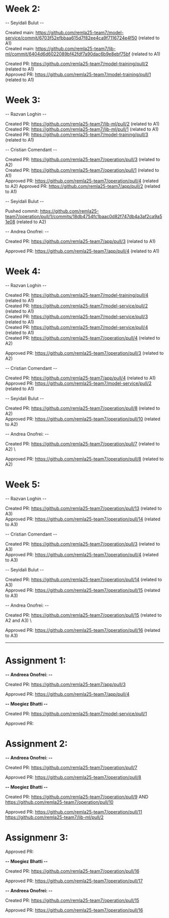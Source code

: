 # Week 2:

-- Seyidali Bulut --

Created main: https://github.com/remla25-team7/model-service/commit/6703f52efbbaa615d7f82ee4ca9f7116724e4f50 (related to A1) \
Created main: https://github.com/remla25-team7/lib-ml/commit/6404d6d6022089bf42fdf7a90dac6b9e8ebf75bf (related to A1)

Created PR: https://github.com/remla25-team7/model-training/pull/2 (related to A1) \
Approved PR: https://github.com/remla25-team7/model-training/pull/1 (related to A1)


# Week 3:

-- Razvan Loghin --

Created PR: https://github.com/remla25-team7/lib-ml/pull/2 (related to A1) \
Created PR: https://github.com/remla25-team7/lib-ml/pull/1 (related to A1) \
Created PR: https://github.com/remla25-team7/model-training/pull/3 (related to A1)

-- Cristian Comendant --

Created PR: https://github.com/remla25-team7/operation/pull/3 (related to A2) \
Created PR: https://github.com/remla25-team7/operation/pull/1 (related to A1) \
Approved PR: https://github.com/remla25-team7/operation/pull/4 (related to A2)
Approved PR: https://github.com/remla25-team7/app/pull/2 (related to A1)

-- Seyidali Bulut --

Pushed commit: https://github.com/remla25-team7/operation/pull/1/commits/18db4754fc1baac0d82f747db4a3af2ca9a51e08 (related to A2)

-- Andrea Onofrei: --

Created PR: https://github.com/remla25-team7/app/pull/3 (related to A1)

Approved PR: https://github.com/remla25-team7/app/pull/4 (related to A1)



# Week 4:

-- Razvan Loghin --

Created PR: https://github.com/remla25-team7/model-training/pull/4 (related to A1) \
Created PR: https://github.com/remla25-team7/model-service/pull/2 (related to A1) \
Created PR: https://github.com/remla25-team7/model-service/pull/3 (related to A1) \
Created PR: https://github.com/remla25-team7/model-service/pull/4 (related to A1) \
Created PR: https://github.com/remla25-team7/operation/pull/4 (related to A2)

Approved PR: https://github.com/remla25-team7/operation/pull/3 (related to A2)

-- Cristian Comendant --

Created PR: https://github.com/remla25-team7/app/pull/4 (related to A1) \
Approved PR: https://github.com/remla25-team7/model-service/pull/2 (related to A1)

-- Seyidali Bulut --

Created PR: https://github.com/remla25-team7/operation/pull/8 (related to A2) \
Approved PR: https://github.com/remla25-team7/operation/pull/10 (related to A2)

-- Andrea Onofrei: --

Created PR: https://github.com/remla25-team7/operation/pull/7 (related to A2) \

Approved PR: https://github.com/remla25-team7/operation/pull/8 (related to A2)


# Week 5:

-- Razvan Loghin --

Created PR: https://github.com/remla25-team7/operation/pull/13 (related to A3) \
Approved PR: https://github.com/remla25-team7/operation/pull/14 (related to A3)

-- Cristian Comendant --

Created PR: https://github.com/remla25-team7/operation/pull/3 (related to A3) \
Approved PR: https://github.com/remla25-team7/operation/pull/4 (related to A3)

-- Seyidali Bulut --

Created PR: https://github.com/remla25-team7/operation/pull/14 (related to A3) \
Approved PR: https://github.com/remla25-team7/operation/pull/15 (related to A3)

-- Andrea Onofrei: --

Created PR: https://github.com/remla25-team7/operation/pull/15 (related to A2 and A3) \

Approved PR: https://github.com/remla25-team7/operation/pull/16 (related to A3)


---

# Assignment 1:

**-- Andreea Onofrei: --**

Created PR: https://github.com/remla25-team7/app/pull/3

Approved PR: https://github.com/remla25-team7/app/pull/4

**-- Moegiez Bhatti --**

Created PR: https://github.com/remla25-team7/model-service/pull/1

Approved PR:

# Assignment 2:

**-- Andreea Onofrei: --**

Created PR: https://github.com/remla25-team7/operation/pull/7

Approved PR: https://github.com/remla25-team7/operation/pull/8

**-- Moegiez Bhatti --**

Created PR: https://github.com/remla25-team7/operation/pull/9
AND https://github.com/remla25-team7/operation/pull/10

Approved PR:
https://github.com/remla25-team7/operation/pull/11
https://github.com/remla25-team7/lib-ml/pull/2

# Assignmenr 3:

Approved PR:

**-- Moegiez Bhatti --**

Created PR: https://github.com/remla25-team7/operation/pull/16

Approved PR: https://github.com/remla25-team7/operation/pull/17

**-- Andreea Onofrei: --**

Created PR: https://github.com/remla25-team7/operation/pull/15

Approved PR: https://github.com/remla25-team7/operation/pull/16
